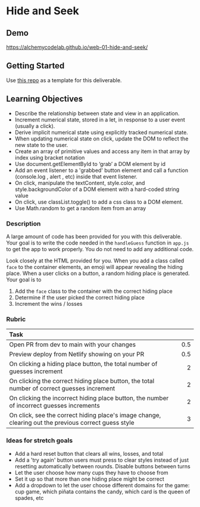 # Hide and Seek

## Demo

https://alchemycodelab.github.io/web-01-hide-and-seek/

## Getting Started

Use [this repo](https://github.com/alchemycodelab/half-baked-web-01-hide-and-seek) as a template for this deliverable.

## Learning Objectives

-   Describe the relationship between state and view in an application.
-   Increment numerical state, stored in a let, in response to a user event (usually a click).
-   Derive implicit numerical state using explicitly tracked numerical state.
-   When updating numerical state on click, update the DOM to reflect the new state to the user.
-   Create an array of primitive values and access any item in that array by index using bracket notation
-   Use document.getElementById to ‘grab’ a DOM element by id
-   Add an event listener to a 'grabbed' button element and call a function (console.log , alert , etc) inside that event listener.
-   On click, manipulate the textContent, style.color, and style.backgroundColor of a DOM element with a hard-coded string value
-   On click, use classList.toggle() to add a css class to a DOM element.
-   Use Math.random to get a random item from an array

### Description

A large amount of code has been provided for you with this deliverable. Your goal is to write the code needed in the `handleGuess` function in `app.js` to get the app to work properly. You do not need to add any additional code.

Look closely at the HTML provided for you. When you add a class called `face` to the container elements, an emoji will appear revealing the hiding place. When a user clicks on a button, a random hiding place is generated. Your goal is to

1. Add the `face` class to the container with the correct hiding place
1. Determine if the user picked the correct hiding place
1. Increment the wins / losses

### Rubric

| Task                                                                                                 |     |
| :--------------------------------------------------------------------------------------------------- | --: |
| Open PR from dev to main with your changes                                                           | 0.5 |
| Preview deploy from Netlify showing on your PR                                                       | 0.5 |
| On clicking a hiding place button, the total number of guesses increment                             |   2 |
| On clicking the correct hiding place button, the total number of correct guesses increment           |   2 |
| On clicking the incorrect hiding place button, the number of incorrect guesses increments            |   2 |
| On click, see the correct hiding place's image change, clearing out the previous correct guess style |   3 |

### Ideas for stretch goals 
- Add a hard reset button that clears all wins, losses, and total
- Add a 'try again' button users must press to clear styles instead of just resetting automatically between rounds. Disable buttons between turns
- Let the user choose how many cups they have to choose from
- Set it up so that more than one hiding place might be correct
- Add a dropdown to let the user choose different domains for the game: cup game, which piñata contains the candy, which card is the queen of spades, etc
